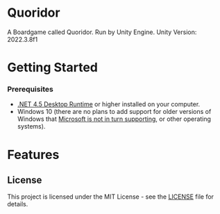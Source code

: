 # Quoridor
 A Boardgame called Quoridor. Run by Unity Engine.
 Unity Version: 2022.3.8f1

# Getting Started

### Prerequisites
- [.NET 4.5 Desktop Runtime](https://dotnet.microsoft.com/download/dotnet-framework/net45) or higher installed on your computer.
- Windows 10 (there are no plans to add support for older versions of Windows that [Microsoft is not in turn supporting](https://www.microsoft.com/en-au/windows/windows-7-end-of-life-support-information), or other operating systems).



# Features


## License

This project is licensed under the MIT License - see the [LICENSE](LICENSE) file for details.
